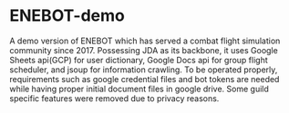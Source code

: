 # ENEBOT-demo
A demo version of ENEBOT which has served a combat flight simulation community since 2017. Possessing JDA as its backbone, it uses Google Sheets api(GCP) for user dictionary, Google Docs api for group flight scheduler, and jsoup for information crawling.
To be operated properly, requirements such as google credential files and bot tokens are needed while having proper initial document files in google drive. Some guild specific features were removed due to privacy reasons.

